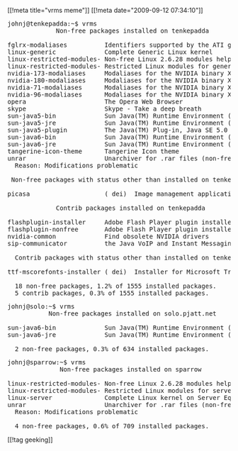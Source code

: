 [[!meta  title="vrms meme"]]
[[!meta  date="2009-09-12 07:34:10"]]
<pre>johnj@tenkepadda:~$ vrms
             Non-free packages installed on tenkepadda

fglrx-modaliases          Identifiers supported by the ATI graphics driver
linux-generic             Complete Generic Linux kernel
linux-restricted-modules- Non-free Linux 2.6.28 modules helper script
linux-restricted-modules- Restricted Linux modules for generic kernels
nvidia-173-modaliases     Modaliases for the NVIDIA binary X.Org driver
nvidia-180-modaliases     Modaliases for the NVIDIA binary X.Org driver
nvidia-71-modaliases      Modaliases for the NVIDIA binary X.Org driver
nvidia-96-modaliases      Modaliases for the NVIDIA binary X.Org driver
opera                     The Opera Web Browser
skype                     Skype - Take a deep breath
sun-java5-bin             Sun Java(TM) Runtime Environment (JRE) 5.0 (architectu
sun-java5-jre             Sun Java(TM) Runtime Environment (JRE) 5.0 (architectu
sun-java5-plugin          The Java(TM) Plug-in, Java SE 5.0
sun-java6-bin             Sun Java(TM) Runtime Environment (JRE) 6 (architecture
sun-java6-jre             Sun Java(TM) Runtime Environment (JRE) 6 (architecture
tangerine-icon-theme      Tangerine Icon theme
unrar                     Unarchiver for .rar files (non-free version)
  Reason: Modifications problematic

 Non-free packages with status other than installed on tenkepadda

picasa                    ( dei)  Image management application from Google

             Contrib packages installed on tenkepadda

flashplugin-installer     Adobe Flash Player plugin installer
flashplugin-nonfree       Adobe Flash Player plugin installer (transitional pack
nvidia-common             Find obsolete NVIDIA drivers
sip-communicator          the Java VoIP and Instant Messaging client

  Contrib packages with status other than installed on tenkepadda

ttf-mscorefonts-installer ( dei)  Installer for Microsoft TrueType core fonts

  18 non-free packages, 1.2% of 1555 installed packages.
  5 contrib packages, 0.3% of 1555 installed packages.</pre>

<pre>johnj@solo:~$ vrms
           Non-free packages installed on solo.pjatt.net

sun-java6-bin             Sun Java(TM) Runtime Environment (JRE) 6 (architecture
sun-java6-jre             Sun Java(TM) Runtime Environment (JRE) 6 (architecture

  2 non-free packages, 0.3% of 634 installed packages.</pre>


<pre>johnj@sparrow:~$ vrms
              Non-free packages installed on sparrow

linux-restricted-modules- Non-free Linux 2.6.28 modules helper script
linux-restricted-modules- Restricted Linux modules for server kernels
linux-server              Complete Linux kernel on Server Equipment.
unrar                     Unarchiver for .rar files (non-free version)
  Reason: Modifications problematic

  4 non-free packages, 0.6% of 709 installed packages.</pre>

[[!tag  geeking]]